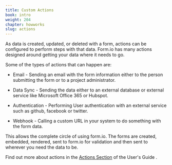 ```yaml
---
title: Custom Actions
book: intro
weight: 204
chapter: howworks
slug: actions
---
```

As data is created, updated, or deleted with a form, actions can be configured to perform steps with that data. Form.io has many actions designed around getting your data where it needs to go.
 
Some of the types of actions that can happen are:

  - Email - Sending an email with the form information either to the person submitting the form or to a project administrator.
  
  - Data Sync - Sending the data either to an external database or external service like Microsoft Office 365 or Hubspot.
  
  - Authentication - Performing User authentication with an external service such as github, facebook or twitter.
  
  - Webhook - Calling a custom URL in your system to do something with the form data.
  
This allows the complete circle of using form.io. The forms are created, embedded, rendered, sent to form.io for validation and then sent to wherever you need the data to be.

Find out more about actions in the [Actions Section](/userguide/#actions) of the User's Guide .